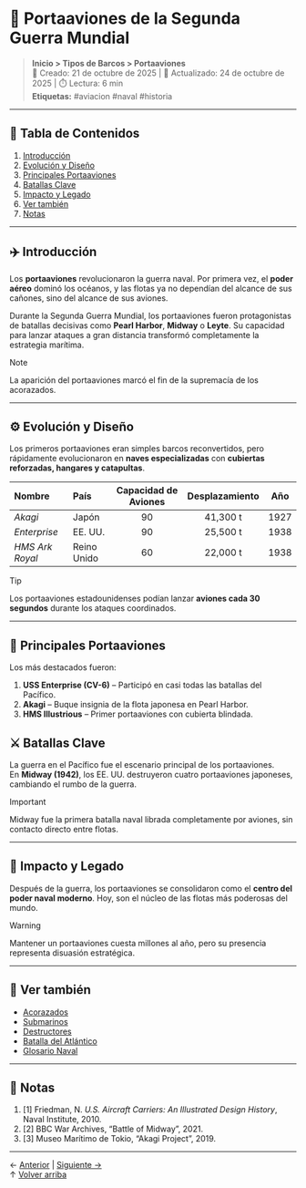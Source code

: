 # 🛫 Portaaviones de la Segunda Guerra Mundial

> **Inicio > Tipos de Barcos > Portaaviones**  
> 📅 Creado: 21 de octubre de 2025 | 🔄 Actualizado: 24 de octubre de 2025 | ⏱️ Lectura: 6 min  
> **Etiquetas:** #aviacion #naval #historia

---

## 🧭 Tabla de Contenidos
1. [Introducción](#introducción)
2. [Evolución y Diseño](#evolución-y-diseño)
3. [Principales Portaaviones](#principales-portaaviones)
4. [Batallas Clave](#batallas-clave)
5. [Impacto y Legado](#impacto-y-legado)
6. [Ver también](#ver-también)
7. [Notas](#notas)

---

## ✈️ Introducción

Los **portaaviones** revolucionaron la guerra naval. Por primera vez, el **poder aéreo** dominó los océanos, y las flotas ya no dependían del alcance de sus cañones, sino del alcance de sus aviones.  

Durante la Segunda Guerra Mundial, los portaaviones fueron protagonistas de batallas decisivas como **Pearl Harbor**, **Midway** o **Leyte**. Su capacidad para lanzar ataques a gran distancia transformó completamente la estrategia marítima.

> [!NOTE]  
> La aparición del portaaviones marcó el fin de la supremacía de los acorazados.

---

## ⚙️ Evolución y Diseño

Los primeros portaaviones eran simples barcos reconvertidos, pero rápidamente evolucionaron en **naves especializadas** con **cubiertas reforzadas, hangares y catapultas**.  
 

| Nombre | País | Capacidad de Aviones | Desplazamiento | Año |
|:--------|:------|:------------------:|:---------------:|:----:|
| *Akagi* | Japón | 90 | 41,300 t | 1927 |
| *Enterprise* | EE. UU. | 90 | 25,500 t | 1938 |
| *HMS Ark Royal* | Reino Unido | 60 | 22,000 t | 1938 |

> [!TIP]
> Los portaaviones estadounidenses podían lanzar **aviones cada 30 segundos** durante los ataques coordinados.

---

## 🚢 Principales Portaaviones

Los más destacados fueron:

1. **USS Enterprise (CV-6)** – Participó en casi todas las batallas del Pacífico.  
2. **Akagi** – Buque insignia de la flota japonesa en Pearl Harbor.  
3. **HMS Illustrious** – Primer portaaviones con cubierta blindada.  


## ⚔️ Batallas Clave

La guerra en el Pacífico fue el escenario principal de los portaaviones.  
En **Midway (1942)**, los EE. UU. destruyeron cuatro portaaviones japoneses, cambiando el rumbo de la guerra.  


> [!IMPORTANT]  
> Midway fue la primera batalla naval librada completamente por aviones, sin contacto directo entre flotas.

---

## 🏁 Impacto y Legado

Después de la guerra, los portaaviones se consolidaron como el **centro del poder naval moderno**. Hoy, son el núcleo de las flotas más poderosas del mundo.  

> [!WARNING]  
> Mantener un portaaviones cuesta millones al año, pero su presencia representa disuasión estratégica.

---

## 🔗 Ver también

- [Acorazados](acorazados.md)  
- [Submarinos](submarino.md)  
- [Destructores](destructores.md)  
- [Batalla del Atlántico](batalla-atlantico.md)  
- [Glosario Naval](glosario.md)

---

## 📑 Notas

1. [1] Friedman, N. *U.S. Aircraft Carriers: An Illustrated Design History*, Naval Institute, 2010.  
2. [2] BBC War Archives, “Battle of Midway”, 2021.  
3. [3] Museo Marítimo de Tokio, “Akagi Project”, 2019.

---

← [Anterior](acorazados.md) | [Siguiente →](submarino.md)  
↑ [Volver arriba](#🛫-portaaviones-de-la-segunda-guerra-mundial)
